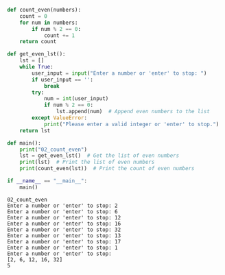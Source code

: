 ```python
def count_even(numbers):
    count = 0
    for num in numbers:
        if num % 2 == 0:
            count += 1
    return count

def get_even_lst():
    lst = []
    while True:
        user_input = input("Enter a number or 'enter' to stop: ")
        if user_input == '':
            break
        try:
            num = int(user_input)
            if num % 2 == 0:
                lst.append(num)  # Append even numbers to the list
        except ValueError:
            print("Please enter a valid integer or 'enter' to stop.")
    return lst

def main():
    print("02_count_even")
    lst = get_even_lst()  # Get the list of even numbers
    print(lst)  # Print the list of even numbers
    print(count_even(lst))  # Print the count of even numbers

if __name__ == "__main__":
    main()
```

    02_count_even
    Enter a number or 'enter' to stop: 2
    Enter a number or 'enter' to stop: 6
    Enter a number or 'enter' to stop: 12
    Enter a number or 'enter' to stop: 16
    Enter a number or 'enter' to stop: 32
    Enter a number or 'enter' to stop: 13
    Enter a number or 'enter' to stop: 17
    Enter a number or 'enter' to stop: 1
    Enter a number or 'enter' to stop: 
    [2, 6, 12, 16, 32]
    5
    
